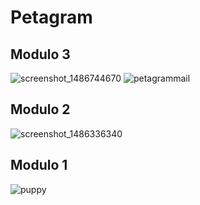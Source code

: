 # Petagram
## Modulo 3
![screenshot_1486744670](https://cloud.githubusercontent.com/assets/19161796/22835885/a68990a4-ef90-11e6-857f-70e86b276c63.png)
![petagrammail](https://cloud.githubusercontent.com/assets/19161796/22835676/ef22a662-ef8f-11e6-90ce-0670b8accb8e.PNG)

## Modulo 2
![screenshot_1486336340](https://cloud.githubusercontent.com/assets/19161796/22630919/299cc684-ebd9-11e6-9be7-80455dee9faa.png)

## Modulo 1
![puppy](https://cloud.githubusercontent.com/assets/19161796/22373396/0bd98762-e478-11e6-978d-33777f5983a3.png)

